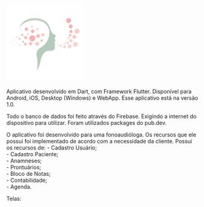 <img src="images/icon.png" width="200" height="200" alt="Logo do App">

<title># FonoCare</title>

Aplicativo desenvolvido em Dart, com Framework Flutter. 
Disponível para Android, iOS, Desktop (Windows) e WebApp.
Esse aplicativo está na versão 1.0.

Todo o banco de dados foi feito através do Firebase. Exigindo a internet do dispositivo para utilizar.
Foram utilizados packages do pub.dev.

O aplicativo foi desenvolvido para uma fonoaudióloga. 
Os recursos que ele possui foi implementado de acordo com a necessidade da cliente.
Possui os recursos de:
    - Cadastro Usuário;<br>
    - Cadastro Paciente;<br>
    - Anamneses;<br>
    - Prontuários;<br>
    - Bloco de Notas;<br>
    - Contabilidade;<br>
    - Agenda.<br>

Telas:
